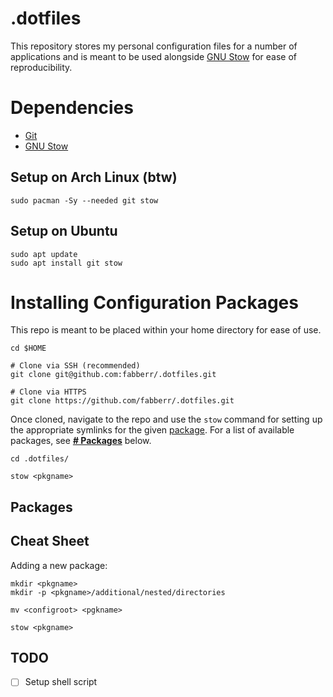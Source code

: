 # .dotfiles

This repository stores my personal configuration files for a number of applications and is meant to be used alongside [GNU Stow](https://www.gnu.org/software/stow/) for ease of reproducibility.

# Dependencies

- [Git](https://git-scm.com/)
- [GNU Stow](https://www.gnu.org/software/stow/)

## Setup on Arch Linux (btw)

```shell
sudo pacman -Sy --needed git stow
```

## Setup on Ubuntu

```shell
sudo apt update
sudo apt install git stow
```

# Installing Configuration Packages

This repo is meant to be placed within your home directory for ease of use.

```shell
cd $HOME

# Clone via SSH (recommended)
git clone git@github.com:fabberr/.dotfiles.git

# Clone via HTTPS
git clone https://github.com/fabberr/.dotfiles.git
```

Once cloned, navigate to the repo and use the `stow` command for setting up the appropriate symlinks for the given [package](https://www.gnu.org/software/stow/manual/stow.html#Terminology). For a list of available packages, see **[# Packages](#packages)** below.

```shell
cd .dotfiles/

stow <pkgname>
```

## Packages

## Cheat Sheet

Adding a new package:

```shell
mkdir <pkgname>
mkdir -p <pkgname>/additional/nested/directories

mv <configroot> <pgkname>

stow <pkgname>
```

## TODO
- [ ] Setup shell script
